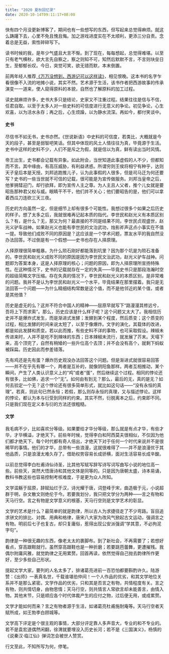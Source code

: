 ```yaml
---
title: "2020 夏秋回忆录"
date: 2020-10-14T09:11:17+08:00
---
```


快有四个月没更新博客了，期间也有一些想写的东西，但写起来总觉得麻烦。就这么踌躇下去，心里不免且愧且悔。加之游戏进度实在不太顺利，更添三分自责。念着总是无益，索性碎碎写下。

读书时候的我，是年少气盛且大言不惭。到了现在，每每想起，总觉得难堪。以至只有老气横秋，欲大言先自察之，察之则知不可，知然后默默不言，不言则块垒日生，至郁郁长叹。今日，突觉可笑，欲无错而默，本末倒置。

前两年经人推荐[《万万没想到，西游记可以这样读》](https://book.douban.com/subject/26900138/)，相见恨晚。这本书的名字乍看很像不入流的地摊小说，其实不然。艺术源于生活，该书作者把西游故事的传承演变一一道来，使人窥得原料的本貌，自然也了解原料的加工过程。

读史就麻烦许多，史书大多只是结论，史家又不注重过程。结果往往是信与不信，任君自取。以至于太多人对一些史料的可信度进行无意义的争论。初见争论，心生欢喜，以为活水永存；再之后，心生烦躁，以为静水流深。再如今，都付笑谈中。

#### 史书

尽信书不如无书，史书亦然。《世说新语》中史料的可信度，若类比，大概就是今天的段子，甚至是弱智吧笑话。但其中体现的风土人情往往为真，毕竟源于生活。史书中这样的史料不少，人们不是斥之为假，就是信以为真，鲜有读出当时风情。

帝王出生，史书都会记载有异象。如此附会，当世知道此事虚假的人不少，但都知而不言。其中缘由，有高压威胁，有利益诱惑。所谓穷则王侯将相宁有种乎，达则天子皇后本是天授。刘邦逃跑推儿子，认为此事假的人很多，但是司马迁为何还要写？史书的一些当世就不可信的记载，很可能是为宣传做服务。刘邦当皇帝之后，他爹拥彗迎门，却行欲拜，即为宣传人主之尊。为人主且人父者，推个儿女就是要昭告那种君父权与威。眼睛干不干，他们并不关心；他们要昭告的是，他们可以拿着西瓜刀连砍三天三夜。

历史的方向虽然一定，但是细节上却有很多个可能性。我想过很多个如果之后历史的样子。想了太多之后，我就很难再记起本质的指代。李世民和赵光义有本质区别么？有，是什么？无，那又为何？最直接的不同是结果不同，李世民贞观盛世，赵光义驴车战神。如果赵光义也能有李世民的文治武功，烛影斧声这点小事实在不值一提。导致他们成败不同的原因是？这应该是一个学术问题，票友水平的我自然没办法回答。不过倒是有一个假想——史书也存在人择原理。

人择原理很简单粗暴。为什么陨石刚好都能落到坑里？因为那个坑是为陨石准备的。李世民和赵光义成败不同的原因是因为李世民文治武功，赵光义驴车战神。问题即为答案本身，这是人择原理的核心；问题的原因，即为人择原理所宣扬特殊性。在这种情况下，史书的记载就存在一定的失真——毕竟史书只是那段浩瀚时空的超级简略文字压缩。存在失真的情况下，李世民和赵光义的本质区别，是非常难的问题。我并不是认为李世民和赵光义一个水平，毕竟结果在那里摆着。我只是无法回答一个问题——为什么精细结构常数是这个值，而不是他邻近的某个值，或者是其他值？

历史是虚无的么？这并不符合中国人的精神——屈原早就写下“路漫漫其修远兮，吾将上下而求索”。那么，历史应该是什么样子呢？这个问题又太大了。我相信历史并不是爆炸式发生，而是渐进式发酵；发酵到某个程度，然后质变；这个质变的过程，相比发酵的时间来说太短了，以至于像爆炸。文字的演化，其载体的改进，都是如此发酵和质变。若以此而推，有些史料不详的事物，也可采取假设。辣椒未传进来时，人并不是吃不到辣味的东西；日本辣椒未流行，就发展了芥末。天塌下来，高个顶完了，自然有稍矮的一些升位高个去顶；并不会没有高个，就剩下蚂蚁被踩扁。历史因此而参差错落。

先有鸡还是先有蛋？爆炸历史观没办法回答这个问题。但是渐进式就很容易回答——并不在乎先有哪一个，两者是互补的，就像阴阳鱼那样。两者互相推动，某个瞬间，产生了人类认识意义上的“鸡”或者“蛋”，然后继续这个过程。相同的悖论还有很多，比如佛，追求一个“无”。如何由有到无？那么，最后的无，真的是无？如何去验定一个无？这个悖论还有很多简单形式，就比如这句话——“没有永恒的真理”。若真，则此句已然永恒；若假，那么则存永恒的真理，又与描述悖论。这样的悖论，都认为本与衍受到同样的约束。其实不然，衍脱离本之后，约束即不同。只是我们现在定义本与衍的方法还很粗糙。

#### 文学

我毛病不少，比如喜欢分等级。如果要给才华分等级，那么就是有点才华，有些才华，才华横溢，才绝天下。前些年时候，觉得李白和阿西莫夫很相似，不仅因为他们都才绝天下。每个时代都有奇人倍出，才绝天下对于任何一个时代来说并不是很稀罕的事情。他们的才华，总带有一些浪漫，这就很难得了——并不是浪漫优于其他品质，只是浪漫太难久存了。借助权势容易长成骄横，面对生活容易长成辛酸。

以前总觉得李白杜甫诗仙诗圣，比其他写赋写辞写诗写词写曲写小说的地位高一些。前些天，突然大悟唐诗和其他文体是同等的。只是因为唐朝太盛，诗本易诵，教科书教这些也容易控制考核难度，于是更为众人所知。

文学滥觞于屈原，辞赋灿烂于汉，诗光耀于唐，词登峰于宋，曲造极于元，小说超群于明，杂文散文则绝伦于今。若要我划分，我只把文学分为两种——言之有物和天马行空。言之有物是文学意义的根基，天马行空则是文学艺术的彰显。

文学的艺术是什么？最简单的就是韵律，所以古人为求捷径走了不少弯路。盲目追求骈文的排比、对偶、用典和格律，唐宋八大家为改风气掀起古文运动，强调言之有物。明前后七子也复古，却只复庸俗，惹得出现公安派强调“学其意，不必拘泥字句”。

韵律是一种很无趣的东西，像老太太的裹脚布。到了新社会，不再需要了；若想好看点，穿高跟鞋就行。虽然穿高跟鞋也是一种折磨；若要跳芭蕾舞，更遭摧残。我偶尔附庸风雅，就觉韵律之无用累赘。回首再读，依然觉得自己抛去韵律所作更好，至少多些自己形状。

提起文学大家，要列的人名太多了，排诸葛亮进前一百恐怕都要斟酌许久。陆游赞：《出师》一表真名世，千载谁堪伯仲间！一个人作品的优劣，和其文学地位关系并不是那么紧密。文学作品的优劣，只和其是否言之有物，共情程度有关。言之有物，则共情切身，由物思情；天马行空，则共情言人常欲言却未能善言，由情入物。其他末节，只是顺应各个时代体裁产生的应付之物，过后便无用，或成累赘。

文学才能如何而来？言之有物者源于生活，如诸葛亮杜甫施耐庵等。天马行空者天赋所成，如王勃李白顾城等。

文学高下评定是个很主观的事情，大部分评定靠人多声音大，专业的和不专业的。若不是袁宏道偶然闲翻，徐渭就要埋没入历史长河；若不是《三国演义》，杨慎的《说秦汉·临江仙》弹词怎会被世人赞赏。

行文至此，不知所写为何，停笔。



